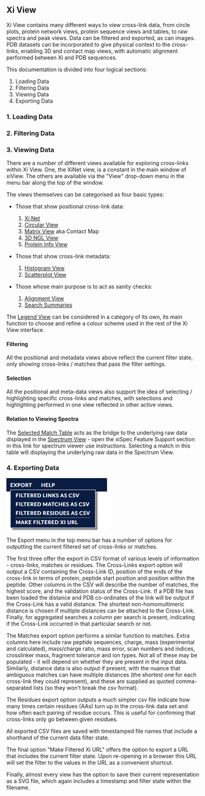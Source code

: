 ## Xi View ##

Xi View contains many different ways to view cross-link data, from circle plots, protein network views, protein sequence views and tables, to raw spectra and peak views. Data can be filtered and exported, as can images. PDB datasets can be incorporated to give physical context to the cross-links, enabling 3D and contact map views, with automatic alignment performed between Xi and PDB sequences.

This documentation is divided into four logical sections:

1. Loading Data
2. Filtering Data
3. Viewing Data
4. Exporting Data


### 1. Loading Data ###

### 2. Filtering Data ###

### 3. Viewing Data ###
There are a number of different views available for exploring cross-links within Xi View. One, the XiNet view, is a constant in the main window of xiView. The others are available via the "View" drop-down menu in the menu bar along the top of the window.

The views themselves can be categorised as four basic types:

* Those that show positional cross-link data:
	1. [Xi Net](./views/xinet.html "Xi Net")
	2. [Circular View](./views/circular.html "Circular View")
	3. [Matrix View](./views/matrix.html "Matrix View") aka Contact Map
	4. [3D NGL View](./views/3dngl.html "3D View")
	5. [Protein Info View](./views/proteinInfo.html "Protein Info View")

* Those that show cross-link metadata:
	1. [Histogram View](./views/histogram.html "Histogram View")
	2. [Scatterplot View](./views/scatterplot.html "Scatterplot View")

* Those whose main purpose is to act as sanity checks:
	1. [Alignment View](./views/alignment.html "Alignment View")
	2. [Search Summaries](./views/searchSummaries.html "Search Summaries")

The [Legend View](./views/legend.html "Legend View") can be considered in a category of its own, its main function to choose and refine a colour scheme used in the rest of the Xi View interface.

#### Filtering ####
All the positional and metadata views above reflect the current filter state, only showing cross-links / matches that pass the filter settings.

#### Selection ####
All the positional and meta-data views also support the idea of selecting / highlighting specific cross-links and matches, with selections and highlighting performed in one view reflected in other active views.

#### Relation to Viewing Spectra ####
The [Selected Match Table](./views/selectionTable.html "Selected Match Table") acts as the bridge to the underlying raw data displayed in the [Spectrum View](https://spectrumviewer.org/help.php "Spectrum View") - open the xiSpec Feature Support section in this link for spectrum viewer use instructions. Selecting a match in this table will displaying the underlying raw data in the Spectrum View.

### 4. Exporting Data ###

![Export Dialog](../img/export.png)

The Export menu in the top menu bar has a number of options for outputting the current filtered set of cross-links or matches.

The first three offer the export in CSV format of various levels of information - cross-links, matches or residues. The Cross-Links export option will output a CSV containing the Cross-Link ID, position of the ends of the cross-link in terms of protein, peptide start position and position within the peptide. Other columns in the CSV will describe the number of matches, the highest score, and the validation status of the Cross-Link. If a PDB file has been loaded the distance and PDB co-ordinates of the link will be output if the Cross-Link has a valid distance. The shortest non-homomultimeric distance is chosen if multiple distances can be attached to the Cross-Link. Finally, for aggregated searches a column per search is present, indicating if the Cross-Link occurred in that particular search or not.

The Matches export option performs a similar function to matches. Extra columns here include raw peptide sequences, charge, mass (experimental and calculated), mass/charge ratio, mass error, scan numbers and indices, crosslinker mass, fragment tolerance and ion types. Not all of these may be populated - it will depend on whether they are present in the input data. Similarly, distance data is also output if present, with the nuance that ambiguous matches can have multiple distances (the shortest one for each cross-link they could represent), and these are supplied as quoted comma-separated lists (so they won't break the csv format).

The Residues export option outputs a much simpler csv file indicate how many times certain residues (AAs) turn up in the cross-link data set and how often each pairing of residue occurs. This is useful for confirming that cross-links only go between given residues.

All exported CSV files are saved with timestamped file names that include a shorthand of the current data filter state.

The final option "Make Filtered Xi URL" offers the option to export a URL that includes the current filter state. Upon re-opening in a browser this URL will set the filter to the values in the URL as a convenient shortcut.

Finally, almost every view has the option to save their current representation as a SVG file, which again includes a timestamp and filter state within the filename.
